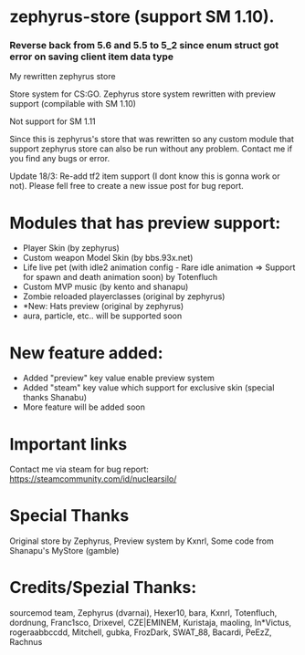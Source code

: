 # zephyrus-store (support SM 1.10).
### Reverse back from 5.6 and 5.5 to 5_2 since enum struct got error on saving client item data type
My rewritten zephyrus store

Store system for CS:GO.
Zephyrus store system rewritten with preview support (compilable with SM 1.10) 

Not support for SM 1.11

Since this is zephyrus's store that was rewritten so any custom module that support zephyrus store can also be run without any problem. Contact me if you find any bugs or error.

Update 18/3: Re-add tf2 item support (I dont know this is gonna work or not). Please fell free to create a new issue post for bug report.

# Modules that has preview support:
- Player Skin (by zephyrus)
- Custom weapon Model Skin  (by bbs.93x.net)
- Life live pet (with idle2 animation config - Rare idle animation => Support for spawn and death animation soon) by Totenfluch
- Custom MVP music (by kento and shanapu)
- Zombie reloaded playerclasses (original by zephyrus)
- *New: Hats preview (original by zephyrus)
- aura, particle, etc.. will be supported soon
# New feature added:
- Added "preview" key value enable preview system
- Added "steam" key value which support for exclusive skin (special thanks Shanabu)
- More feature will be added soon

# Important links
Contact me via steam for bug report:
https://steamcommunity.com/id/nuclearsilo/

# Special Thanks
Original store by Zephyrus, Preview system by Kxnrl, Some code from Shanapu's MyStore (gamble)

# Credits/Spezial Thanks:
sourcemod team, Zephyrus (dvarnai), Hexer10, bara, Kxnrl, Totenfluch, dordnung, Franc1sco, Drixevel, CZE|EMINEM, Kuristaja, maoling, In*Victus, rogeraabbccdd, Mitchell, gubka, FrozDark, SWAT_88, Bacardi, PeEzZ, Rachnus
